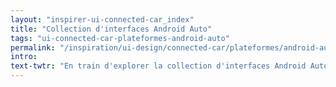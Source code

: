 ```yaml
---
layout: "inspirer-ui-connected-car_index"
title: "Collection d'interfaces Android Auto"
tags: "ui-connected-car-plateformes-android-auto"
permalink: "/inspiration/ui-design/connected-car/plateformes/android-auto/"
intro:
text-twtr: "En train d'explorer la collection d'interfaces Android Auto du @MagDuWebdesign"
---
```

